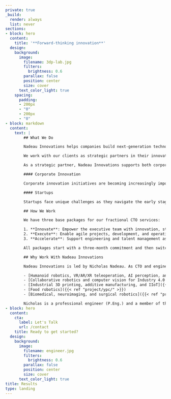 ```yaml
---
private: true
_build:
  render: always
  list: never
sections:
- block: hero
  content:
    title: '**Forward-thinking innovation**'
  design:
    background:
      image:
        filename: 3dp-lab.jpg
        filters:
          brightness: 0.6
        parallax: false
        position: center
        size: cover
      text_color_light: true
    spacing:
      padding:
      - 200px
      - "0"
      - 200px
      - "0"
- block: markdown
  content:
    text: |
        ## What We Do

        Nadeau Innovations helps companies build next-generation technologies and empowers high-performance teams through fractional CTO services.

        We work with our clients as strategic partners in their innovation initiatives and provide an efficient solution to stay ahead of the curve in the competitive and fast-paced technology landscape. Nadeau Innovations brings expertise, flexibility, cost-effectiveness, and an independent perspective, which is invaluable for innovation development.

        As a strategic partner, Nadeau Innovations supports both corporate innovation and startups in their technology development journey. Companies can benefit from the expertise and experience of a seasoned technology professional without the expense and commitment of a full-time hire.

        #### Corporate Innovation

        Corporate innovation initiatives are becoming increasingly important for companies of all sizes as the business landscape becomes increasingly competitive and technology advances rapidly. However, many companies need help with how to approach innovation in a way that is both effective and efficient. Fractional CTO services provide technical guidance and leadership for established companies to tap into new markets, stay relevant, and build an agile culture of innovation and experimentation.

        #### Startups

        Startups face unique challenges as they navigate the early stages of growth and development. One solution to these challenges is to bring on a fractional CTO, who will provide guidance and support in product development, technology strategy, team management, and fundraising. A fractional CTO is a hands-on leader who can execute the company's vision and mission and help lead the engineering organization to deliver innovative products. Their flexibility comes from their ability to work with the company's existing leadership and team and switch between tactical and strategic approaches.

        ## How We Work

        We have three base packages for our fractional CTO services:

        1. **Innovate**: Empower the executive team with innovation, strategy, and roadmap advising through weekly strategy meetings. $2K per month.
        2. **Execute**: Enable agile projects, development, and operations with team leaders and managers through weekly project and operations coaching sessions. $4K per month.
        3. **Accelerate**: Support engineering and talent management as part of the team to boost performance and achieve milestones. $200 per hour (minimum commitment of 32 hours per month).

        All packages start with a three-month commitment and then switch to month-to-month with a 30-day notice for pauses or cancellations.

        ## Why Work With Nadeau Innovations

        Nadeau Innovations is led by Nicholas Nadeau. As CTO and engineering leader, he has spent the last decade creating unique technologies at the cutting edge of hardware and software systems, such as:

        - [Humanoid robotics, VR/AR/XR teleoperation, AI perception, and AGI]({{< ref "project/halodi/" >}})
        - [Collaborative robotics and computer vision for Industry 4.0 and dynamic sensing]({{< ref "project/osedea/" >}})
        - [Industrial 3D printing, additive manufacturing, and IIoT]({{< ref "project/aon3d/" >}})
        - [Food robotics]({{< ref "project/ypc/" >}})
        - [Biomedical, neuroimaging, and surgical robotics]({{< ref "project/rogue/" >}})

        Nicholas is a professional engineer (P.Eng.) and a member of the Ordre des ingénieurs du Québec (OIQ). He received his Ph.D. from École de technologie supérieure. His research combined machine learning and collaborative robotics to develop [safe robotic freehand medical ultrasound methods](https://espace.etsmtl.ca/id/eprint/2461/). Nicholas is actively involved in the Montréal startup community, being a mentor at several accelerators, including [NextAI](https://www.nextcanada.com/next-ai/), [Techstars](https://www.techstars.com/), [Creative Destruction Lab](https://creativedestructionlab.com/locations/montreal/), and [FounderFuel](https://founderfuel.com/).
- block: hero
  content:
    cta:
      label: Let's Talk
      url: /contact
    title: Ready to get started?
  design:
    background:
      image:
        filename: engineer.jpg
        filters:
          brightness: 0.6
        parallax: false
        position: center
        size: cover
      text_color_light: true
title: Results
type: landing
---
```

